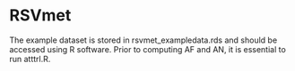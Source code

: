 # RSVmet
The example dataset is stored in rsvmet_exampledata.rds and should be accessed using R software.
Prior to computing AF and AN, it is essential to run atttrl.R.
